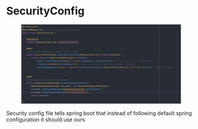 # SecurityConfig

<figure><img src="../.gitbook/assets/image (11).png" alt=""><figcaption></figcaption></figure>

Security config file tells spring boot that instead of following default spring configuration it should use ours&#x20;



